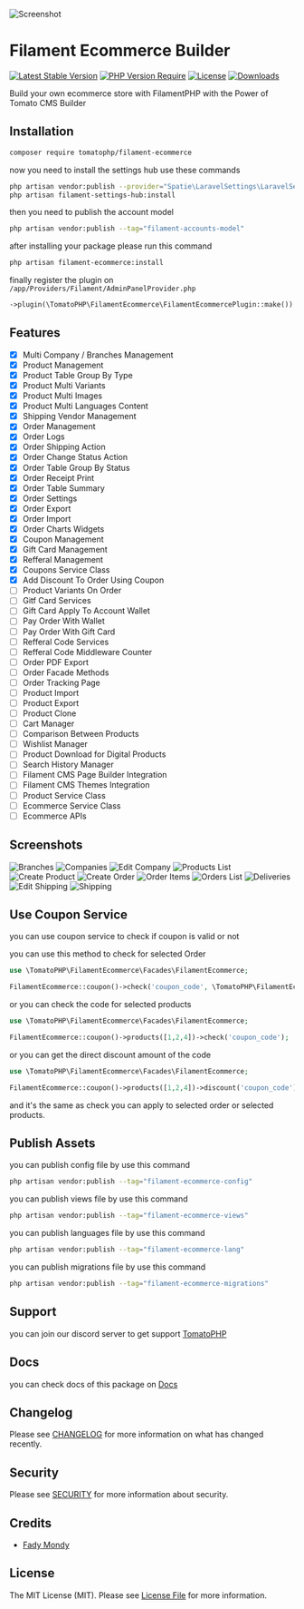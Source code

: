 ![Screenshot](https://raw.githubusercontent.com/tomatophp/filament-ecommerce/master/arts/3x1io-tomato-ecommerce.jpg)

# Filament Ecommerce Builder

[![Latest Stable Version](https://poser.pugx.org/tomatophp/filament-ecommerce/version.svg)](https://packagist.org/packages/tomatophp/filament-ecommerce)
[![PHP Version Require](http://poser.pugx.org/tomatophp/filament-ecommerce/require/php)](https://packagist.org/packages/tomatophp/filament-ecommerce)
[![License](https://poser.pugx.org/tomatophp/filament-ecommerce/license.svg)](https://packagist.org/packages/tomatophp/filament-ecommerce)
[![Downloads](https://poser.pugx.org/tomatophp/filament-ecommerce/d/total.svg)](https://packagist.org/packages/tomatophp/filament-ecommerce)


Build your own ecommerce store with FilamentPHP with the Power of Tomato CMS Builder

## Installation

```bash
composer require tomatophp/filament-ecommerce
```

now you need to install the settings hub use these commands

```bash
php artisan vendor:publish --provider="Spatie\LaravelSettings\LaravelSettingsServiceProvider" --tag="migrations"
php artisan filament-settings-hub:install
```

then you need to publish the account model

```bash
php artisan vendor:publish --tag="filament-accounts-model"
```

after installing your package please run this command

```bash
php artisan filament-ecommerce:install
```

finally register the plugin on `/app/Providers/Filament/AdminPanelProvider.php`

```php
->plugin(\TomatoPHP\FilamentEcommerce\FilamentEcommercePlugin::make())
```

## Features

- [x] Multi Company / Branches Management
- [x] Product Management
- [x] Product Table Group By Type
- [x] Product Multi Variants
- [x] Product Multi Images
- [x] Product Multi Languages Content
- [x] Shipping Vendor Management
- [x] Order Management
- [x] Order Logs
- [x] Order Shipping Action
- [x] Order Change Status Action
- [x] Order Table Group By Status
- [x] Order Receipt Print
- [x] Order Table Summary
- [x] Order Settings
- [x] Order Export
- [x] Order Import
- [x] Order Charts Widgets
- [x] Coupon Management
- [x] Gift Card Management
- [x] Refferal Management
- [x] Coupons Service Class
- [x] Add Discount To Order Using Coupon
- [ ] Product Variants On Order
- [ ] Gitf Card Services
- [ ] Gift Card Apply To Account Wallet
- [ ] Pay Order With Wallet
- [ ] Pay Order With Gift Card
- [ ] Refferal Code Services
- [ ] Refferal Code Middleware Counter
- [ ] Order PDF Export
- [ ] Order Facade Methods
- [ ] Order Tracking Page
- [ ] Product Import
- [ ] Product Export
- [ ] Product Clone
- [ ] Cart Manager
- [ ] Comparison Between Products
- [ ] Wishlist Manager
- [ ] Product Download for Digital Products
- [ ] Search History Manager
- [ ] Filament CMS Page Builder Integration
- [ ] Filament CMS Themes Integration
- [ ] Product Service Class
- [ ] Ecommerce Service Class
- [ ] Ecommerce APIs

## Screenshots

![Branches](https://raw.githubusercontent.com/tomatophp/filament-ecommerce/master/arts/branches.png)
![Companies](https://raw.githubusercontent.com/tomatophp/filament-ecommerce/master/arts/companies.png)
![Edit Company](https://raw.githubusercontent.com/tomatophp/filament-ecommerce/master/arts/edit-company.png)
![Products List](https://raw.githubusercontent.com/tomatophp/filament-ecommerce/master/arts/products.png)
![Create Product](https://raw.githubusercontent.com/tomatophp/filament-ecommerce/master/arts/create-products.png)
![Create Order](https://raw.githubusercontent.com/tomatophp/filament-ecommerce/master/arts/create-orders.png)
![Order Items](https://raw.githubusercontent.com/tomatophp/filament-ecommerce/master/arts/order-items.png)
![Orders List](https://raw.githubusercontent.com/tomatophp/filament-ecommerce/master/arts/orders.png)
![Deliveries](https://raw.githubusercontent.com/tomatophp/filament-ecommerce/master/arts/deliveries.png)
![Edit Shipping](https://raw.githubusercontent.com/tomatophp/filament-ecommerce/master/arts/edit-shipping-vendors.png)
![Shipping](https://raw.githubusercontent.com/tomatophp/filament-ecommerce/master/arts/shipping-vendors.png)

## Use Coupon Service

you can use coupon service to check if coupon is valid or not

you can use this method to check for selected Order

```php
use \TomatoPHP\FilamentEcommerce\Facades\FilamentEcommerce;

FilamentEcommerce::coupon()->check('coupon_code', \TomatoPHP\FilamentEcommerce\Models\Order::find(1));
```

or you can check the code for selected products

```php
use \TomatoPHP\FilamentEcommerce\Facades\FilamentEcommerce;

FilamentEcommerce::coupon()->products([1,2,4])->check('coupon_code');
```

or you can get the direct discount amount of the code 

```php
use \TomatoPHP\FilamentEcommerce\Facades\FilamentEcommerce;

FilamentEcommerce::coupon()->products([1,2,4])->discount('coupon_code');
```

and it's the same as check you can apply to selected order or selected products.

## Publish Assets

you can publish config file by use this command

```bash
php artisan vendor:publish --tag="filament-ecommerce-config"
```

you can publish views file by use this command

```bash
php artisan vendor:publish --tag="filament-ecommerce-views"
```

you can publish languages file by use this command

```bash
php artisan vendor:publish --tag="filament-ecommerce-lang"
```

you can publish migrations file by use this command

```bash
php artisan vendor:publish --tag="filament-ecommerce-migrations"
```

## Support

you can join our discord server to get support [TomatoPHP](https://discord.gg/Xqmt35Uh)

## Docs

you can check docs of this package on [Docs](https://docs.tomatophp.com/filament/filament-ecommerce)

## Changelog

Please see [CHANGELOG](CHANGELOG.md) for more information on what has changed recently.

## Security

Please see [SECURITY](SECURITY.md) for more information about security.

## Credits

- [Fady Mondy](https://wa.me/+201207860084)

## License

The MIT License (MIT). Please see [License File](LICENSE.md) for more information.
